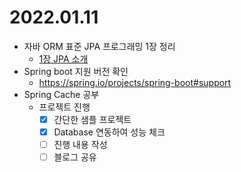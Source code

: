 2022.01.11
==========

-	자바 ORM 표준 JPA 프로그래밍 1장 정리
	-	[1장 JPA 소개](https://github.com/codeleesh/TIL/blob/main/docs/%EC%9E%90%EB%B0%94%20ORM%20%ED%91%9C%EC%A4%80%20JPA%20%ED%94%84%EB%A1%9C%EA%B7%B8%EB%9E%98%EB%B0%8D/1%EC%9E%A5/01.%20JPA%20%EC%86%8C%EA%B0%9C.md)
-	Spring boot 지원 버전 확인
	-	https://spring.io/projects/spring-boot#support
-	Spring Cache 공부
	-	프로젝트 진행
		-	[X] 간단한 샘플 프로젝트
		-	[X] Database 연동하여 성능 체크
		-	[ ] 진행 내용 작성
		-	[ ] 블로그 공유

